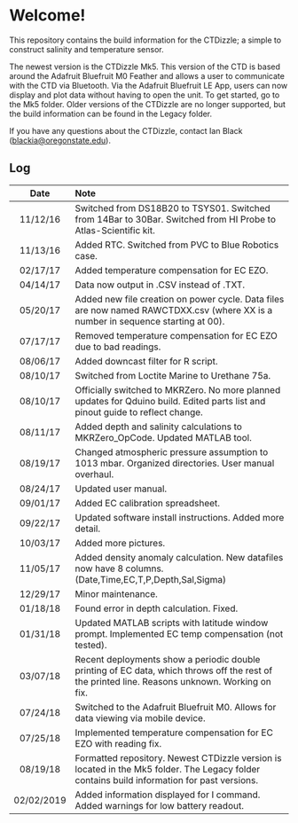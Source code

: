 # Welcome!
This repository contains the build information for the CTDizzle; a simple to construct salinity and temperature sensor.

The newest version is the CTDizzle Mk5. This version of the CTD is based around the Adafruit Bluefruit M0 Feather and allows a user to communicate with the CTD via Bluetooth. Via the Adafruit Bluefruit LE App, users can now display and plot data without having to open the unit. To get started, go to the Mk5 folder. Older versions of the CTDizzle are no longer supported, but the build information can be found in the Legacy folder.

If you have any questions about the CTDizzle, contact Ian Black (blackia@oregonstate.edu).


## Log

|Date|Note|
|:---:|:---|
 |11/12/16| Switched from DS18B20 to TSYS01. Switched from 14Bar to 30Bar. Switched from HI Probe to Atlas-Scientific kit.
 |11/13/16| Added RTC. Switched from PVC to Blue Robotics case.
 |02/17/17| Added temperature compensation for EC EZO.|
 |04/14/17| Data now output in .CSV instead of .TXT.
 |05/20/17| Added new file creation on power cycle. Data files are now named RAWCTDXX.csv (where XX is a number in sequence starting at 00).
 |07/17/17| Removed temperature compensation for EC EZO due to bad readings.
 |08/06/17| Added downcast filter for R script.
 |08/10/17| Switched from Loctite Marine to Urethane 75a.
 |08/10/17| Officially switched to MKRZero. No more planned updates for Qduino build. Edited parts list and pinout guide to reflect change.
 |08/11/17| Added depth and salinity calculations to MKRZero_OpCode. Updated MATLAB tool.
 |08/19/17| Changed atmospheric pressure assumption to 1013 mbar. Organized directories. User manual overhaul.
 |08/24/17| Updated user manual.
 |09/01/17| Added EC calibration spreadsheet.
 |09/22/17| Updated software install instructions. Added more detail.
 |10/03/17| Added more pictures.
 |11/05/17| Added density anomaly calculation. New datafiles now have 8 columns. (Date,Time,EC,T,P,Depth,Sal,Sigma)
 |12/29/17| Minor maintenance.
 |01/18/18| Found error in depth calculation. Fixed.
 |01/31/18| Updated MATLAB scripts with latitude window prompt. Implemented EC temp compensation (not tested).
 |03/07/18| Recent deployments show a periodic double printing of EC data, which throws off the rest of the printed line. Reasons unknown. Working on fix. 
 |07/24/18| Switched to the Adafruit Bluefruit M0. Allows for data viewing via mobile device.
 |07/25/18| Implemented temperature compensation for EC EZO with reading fix.
 |08/19/18| Formatted repository. Newest CTDizzle version is located in the Mk5 folder. The Legacy folder contains build information for past versions.
|02/02/2019| Added information displayed for I command. Added warnings for low battery readout.
